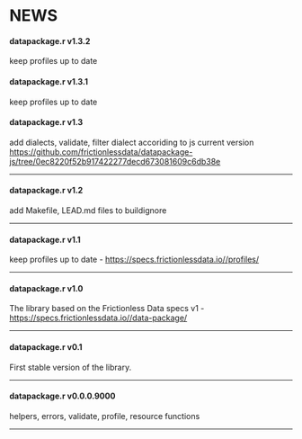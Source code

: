 NEWS
================

#### datapackage.r v1.3.2

keep profiles up to date

#### datapackage.r v1.3.1

keep profiles up to date

#### datapackage.r v1.3

add dialects, validate, filter dialect accoriding to js current version
<a href="https://github.com/frictionlessdata/datapackage-js/tree/0ec8220f52b917422277decd673081609c6db38e" class="uri">https://github.com/frictionlessdata/datapackage-js/tree/0ec8220f52b917422277decd673081609c6db38e</a>

------------------------------------------------------------------------

#### datapackage.r v1.2

add Makefile, LEAD.md files to buildignore

------------------------------------------------------------------------

#### datapackage.r v1.1

keep profiles up to date -
<a href="https://specs.frictionlessdata.io//profiles/" class="uri">https://specs.frictionlessdata.io//profiles/</a>

------------------------------------------------------------------------

#### datapackage.r v1.0

The library based on the Frictionless Data specs v1 -
<a href="https://specs.frictionlessdata.io//data-package/" class="uri">https://specs.frictionlessdata.io//data-package/</a>

------------------------------------------------------------------------

#### datapackage.r v0.1

First stable version of the library.

------------------------------------------------------------------------

#### datapackage.r v0.0.0.9000

helpers, errors, validate, profile, resource functions

------------------------------------------------------------------------
